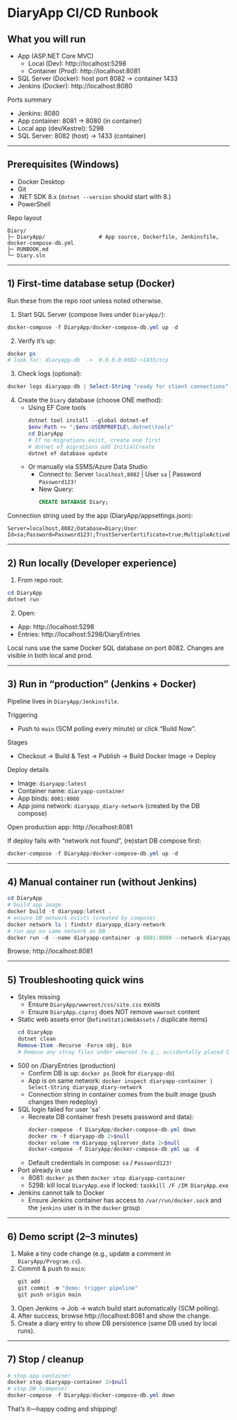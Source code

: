# DiaryApp CI/CD Runbook

## What you will run
- App (ASP.NET Core MVC)
  - Local (Dev): http://localhost:5298
  - Container (Prod): http://localhost:8081
- SQL Server (Docker): host port 8082 -> container 1433
- Jenkins (Docker): http://localhost:8080

Ports summary
- Jenkins: 8080
- App container: 8081 -> 8080 (in container)
- Local app (dev/Kestrel): 5298
- SQL Server: 8082 (host) -> 1433 (container)

---

## Prerequisites (Windows)
- Docker Desktop
- Git
- .NET SDK 8.x (`dotnet --version` should start with 8.)
- PowerShell

Repo layout
```
Diary/
├─ DiaryApp/                 # App source, Dockerfile, Jenkinsfile, docker-compose-db.yml
├─ RUNBOOK.md
└─ Diary.sln
```

---

## 1) First-time database setup (Docker)
Run these from the repo root unless noted otherwise.

1. Start SQL Server (compose lives under `DiaryApp/`):
```powershell
docker-compose -f DiaryApp/docker-compose-db.yml up -d
```
2. Verify it’s up:
```powershell
docker ps
# look for: diaryapp-db  ->  0.0.0.0:8082->1433/tcp
```
3. Check logs (optional):
```powershell
docker logs diaryapp-db | Select-String "ready for client connections"
```
4. Create the `Diary` database (choose ONE method):
   - Using EF Core tools
     ```powershell
     dotnet tool install --global dotnet-ef
     $env:Path += ";$env:USERPROFILE\.dotnet\tools"
     cd DiaryApp
     # If no migrations exist, create one first
     # dotnet ef migrations add InitialCreate
     dotnet ef database update
     ```
   - Or manually via SSMS/Azure Data Studio
     - Connect to: Server `localhost,8082` | User `sa` | Password `Password123!`
     - New Query:
       ```sql
       CREATE DATABASE Diary;
       ```

Connection string used by the app (DiaryApp/appsettings.json):
```
Server=localhost,8082;Database=Diary;User Id=sa;Password=Password123!;TrustServerCertificate=true;MultipleActiveResultSets=true
```

---

## 2) Run locally (Developer experience)
1. From repo root:
```powershell
cd DiaryApp
dotnet run
```
2. Open:
- App: http://localhost:5298
- Entries: http://localhost:5298/DiaryEntries

Local runs use the same Docker SQL database on port 8082. Changes are visible in both local and prod.

---

## 3) Run in “production” (Jenkins + Docker)
Pipeline lives in `DiaryApp/Jenkinsfile`.

Triggering
- Push to `main` (SCM polling every minute) or click “Build Now”.

Stages
- Checkout -> Build & Test -> Publish -> Build Docker Image -> Deploy

Deploy details
- Image: `diaryapp:latest`
- Container name: `diaryapp-container`
- App binds: `8081:8080`
- App joins network: `diaryapp_diary-network` (created by the DB compose)

Open production app: http://localhost:8081

If deploy fails with “network not found”, (re)start DB compose first:
```powershell
docker-compose -f DiaryApp/docker-compose-db.yml up -d
```

---

## 4) Manual container run (without Jenkins)
```powershell
cd DiaryApp
# build app image
docker build -t diaryapp:latest .
# ensure DB network exists (created by compose)
docker network ls | findstr diaryapp_diary-network
# run app on same network as DB
docker run -d --name diaryapp-container -p 8081:8080 --network diaryapp_diary-network diaryapp:latest
```
Browse: http://localhost:8081

---

## 5) Troubleshooting quick wins
- Styles missing
  - Ensure `DiaryApp/wwwroot/css/site.css` exists
  - Ensure `DiaryApp.csproj` does NOT remove `wwwroot` content
- Static web assets error (`DefineStaticWebAssets` / duplicate items)
  ```powershell
  cd DiaryApp
  dotnet clean
  Remove-Item -Recurse -Force obj, bin
  # Remove any stray files under wwwroot (e.g., accidentally placed C# files)
  ```
- 500 on /DiaryEntries (production)
  - Confirm DB is up: `docker ps` (look for `diaryapp-db`)
  - App is on same network: `docker inspect diaryapp-container | Select-String diaryapp_diary-network`
  - Connection string in container comes from the built image (push changes then redeploy)
- SQL login failed for user 'sa'
  - Recreate DB container fresh (resets password and data):
    ```powershell
    docker-compose -f DiaryApp/docker-compose-db.yml down
    docker rm -f diaryapp-db 2>$null
    docker volume rm diaryapp_sqlserver_data 2>$null
    docker-compose -f DiaryApp/docker-compose-db.yml up -d
    ```
  - Default credentials in compose: `sa` / `Password123!`
- Port already in use
  - 8081: `docker ps` then `docker stop diaryapp-container`
  - 5298: kill local `DiaryApp.exe` if locked: `taskkill /F /IM DiaryApp.exe`
- Jenkins cannot talk to Docker
  - Ensure Jenkins container has access to `/var/run/docker.sock` and the `jenkins` user is in the `docker` group

---

## 6) Demo script (2–3 minutes)
1. Make a tiny code change (e.g., update a comment in `DiaryApp/Program.cs`).
2. Commit & push to `main`:
   ```powershell
   git add .
   git commit -m "demo: trigger pipeline"
   git push origin main
   ```
3. Open Jenkins -> Job -> watch build start automatically (SCM polling).
4. After success, browse http://localhost:8081 and show the change.
5. Create a diary entry to show DB persistence (same DB used by local runs).

---

## 7) Stop / cleanup
```powershell
# stop app container
docker stop diaryapp-container 2>$null
# stop DB (compose)
docker-compose -f DiaryApp/docker-compose-db.yml down
```

That’s it—happy coding and shipping!
